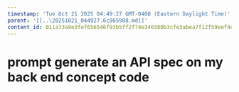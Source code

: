 ```yaml
---
timestamp: 'Tue Oct 21 2025 04:49:27 GMT-0400 (Eastern Daylight Time)'
parent: '[[..\20251021_044927.6c865988.md]]'
content_id: 011a73a9e3fef656546f93b5ff2f74e340380b3cfe3abea7f12f59eef4e5ed47
---
```


# prompt generate an API spec on my back end concept code
